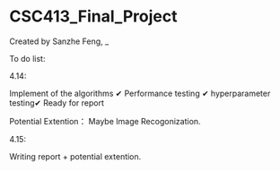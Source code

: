# CSC413_Final_Project
Created by Sanzhe Feng, _

To do list:

4.14:

Implement of the algorithms ✔
Performance testing ✔  hyperparameter testing✔ Ready for report

Potential Extention： Maybe Image Recogonization.

4.15:

Writing report + potential extention. 

